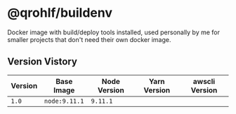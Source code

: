 # @qrohlf/buildenv

Docker image with build/deploy tools installed, used personally by me for smaller
projects that don't need their own docker image.

## Version Vistory

| Version | Base Image    | Node Version | Yarn Version | awscli Version |
|---------|---------------|--------------|--------------|----------------|
| `1.0 `  | `node:9.11.1` | `9.11.1`     |              |                |

